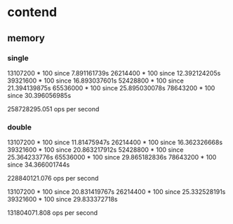 # contend


## memory 

### single 

13107200 * 100 since 7.891161739s
26214400 * 100 since 12.392124205s
39321600 * 100 since 16.893037601s
52428800 * 100 since 21.394139875s
65536000 * 100 since 25.895030078s
78643200 * 100 since 30.396056985s

258728295.051 ops per second

### double

13107200 * 100 since 11.81475947s
26214400 * 100 since 16.362326668s
39321600 * 100 since 20.863217912s
52428800 * 100 since 25.364233776s
65536000 * 100 since 29.865182836s
78643200 * 100 since 34.366001744s

228840121.076 ops per second

13107200 * 100 since 20.831419767s
26214400 * 100 since 25.332528191s
39321600 * 100 since 29.833372718s

131804071.808 ops per second
